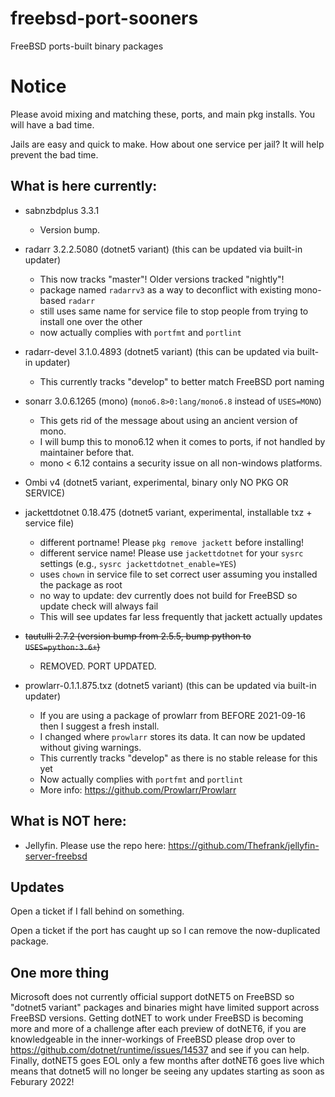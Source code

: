 # freebsd-port-sooners
FreeBSD ports-built binary packages
# Notice
Please avoid mixing and matching these, ports, and main pkg installs. You will have a bad time.

Jails are easy and quick to make. How about one service per jail? It will help prevent the bad time.

## What is here currently:
- sabnzbdplus 3.3.1
  - Version bump.

- radarr 3.2.2.5080 (dotnet5 variant) (this can be updated via built-in updater)
  - This now tracks "master"! Older versions tracked "nightly"!
  - package named `radarrv3` as a way to deconflict with existing mono-based `radarr`
   - still uses same name for service file to stop people from trying to install one over the other
  - now actually complies with `portfmt` and `portlint`
 
- radarr-devel 3.1.0.4893 (dotnet5 variant) (this can be updated via built-in updater)
  - This currently tracks "develop" to better match FreeBSD port naming

- sonarr 3.0.6.1265 (mono) (`mono6.8>0:lang/mono6.8` instead of `USES=MONO`)
  - This gets rid of the message about using an ancient version of mono. 
  - I will bump this to mono6.12 when it comes to ports, if not handled by maintainer before that.
  - mono < 6.12 contains a security issue on all non-windows platforms.

- Ombi v4 (dotnet5 variant, experimental, binary only NO PKG OR SERVICE)

- jackettdotnet 0.18.475 (dotnet5 variant, experimental, installable txz + service file)
  - different portname! Please `pkg remove jackett` before installing!
  - different service name! Please use `jackettdotnet` for your `sysrc` settings (e.g., `sysrc jackettdotnet_enable=YES`)
  - uses `chown` in service file to set correct user assuming you installed the package as root
  - no way to update: dev currently does not build for FreeBSD so update check will always fail
  - This will see updates far less frequently that jackett actually updates
  
- ~~tautulli 2.7.2 (version bump from 2.5.5, bump python to `USES=python:3.6+`)~~
  - REMOVED. PORT UPDATED.

- prowlarr-0.1.1.875.txz (dotnet5 variant) (this can be updated via built-in updater)
  - If you are using a package of prowlarr from BEFORE 2021-09-16 then I suggest a fresh install. 
   - I changed where `prowlarr` stores its data. It can now be updated without giving warnings.
  - This currently tracks "develop" as there is no stable release for this yet
  - Now actually complies with `portfmt` and `portlint`
  - More info: https://github.com/Prowlarr/Prowlarr

## What is NOT here:
- Jellyfin. Please use the repo here: https://github.com/Thefrank/jellyfin-server-freebsd

## Updates
Open a ticket if I fall behind on something. 

Open a ticket if the port has caught up so I can remove the now-duplicated package.

## One more thing
Microsoft does not currently official support dotNET5 on FreeBSD so "dotnet5 variant" packages and binaries might have limited support across FreeBSD versions.
Getting dotNET to work under FreeBSD is becoming more and more of a challenge after each preview of dotNET6, if you are knowledgeable in the inner-workings of FreeBSD please drop over to https://github.com/dotnet/runtime/issues/14537 and see if you can help. Finally, dotNET5 goes EOL only a few months after dotNET6 goes live which means that dotnet5 will no longer be seeing any updates starting as soon as Feburary 2022!
